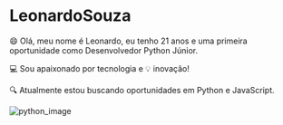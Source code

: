 # LeonardoSouza

😄 Olá, meu nome é Leonardo, eu tenho 21 anos e uma primeira oportunidade como 
  Desenvolvedor Python Júnior.

💻 Sou apaixonado por tecnologia e 💡 inovação! 

🔍 Atualmente estou buscando oportunidades em Python e JavaScript. 


![python_image](https://user-images.githubusercontent.com/63294406/98291593-2284ab80-1f8a-11eb-8685-1582bbfaf492.jpg)
